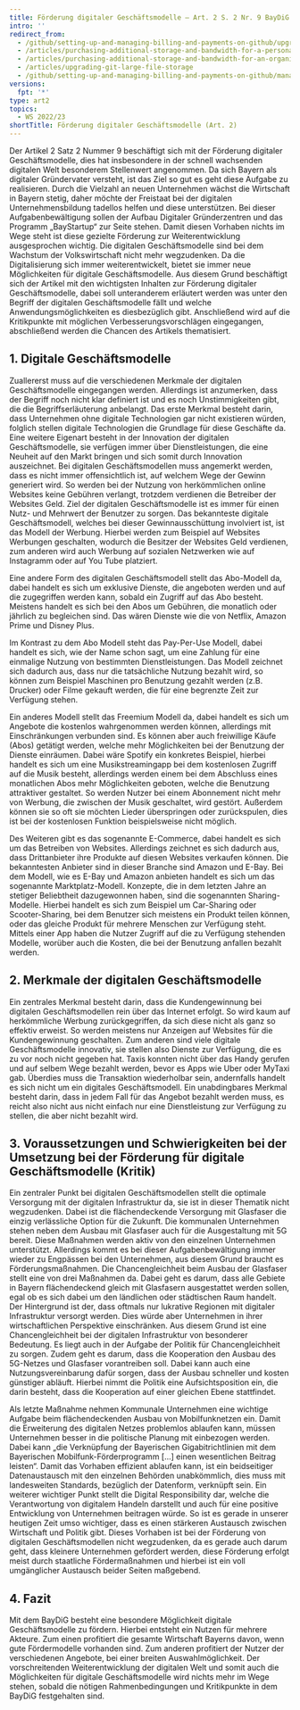 ```yaml
---
title: Förderung digitaler Geschäftsmodelle – Art. 2 S. 2 Nr. 9 BayDiG
intro: ''
redirect_from:
  - /github/setting-up-and-managing-billing-and-payments-on-github/upgrading-git-large-file-storage
  - /articles/purchasing-additional-storage-and-bandwidth-for-a-personal-account/
  - /articles/purchasing-additional-storage-and-bandwidth-for-an-organization/
  - /articles/upgrading-git-large-file-storage
  - /github/setting-up-and-managing-billing-and-payments-on-github/managing-billing-for-git-large-file-storage/upgrading-git-large-file-storage
versions:
  fpt: '*'
type: art2
topics:
  - WS 2022/23
shortTitle: Förderung digitaler Geschäftsmodelle (Art. 2)
---
```


Der Artikel 2 Satz 2 Nummer 9 beschäftigt sich mit der Förderung digitaler Geschäftsmodelle, dies hat insbesondere in der schnell wachsenden digitalen Welt besonderem Stellenwert angenommen. Da sich Bayern als digitaler Gründervater versteht, ist das Ziel so gut es geht diese Aufgabe zu realisieren. Durch die Vielzahl an neuen Unternehmen wächst die Wirtschaft in Bayern stetig, daher möchte der Freistaat bei der digitalen Unternehmensbildung tadellos helfen und diese unterstützen. Bei dieser Aufgabenbewältigung sollen der Aufbau Digitaler Gründerzentren und das Programm „BayStartup“ zur Seite stehen. Damit diesen Vorhaben nichts im Wege steht ist diese gezielte Förderung zur Weiterentwicklung ausgesprochen wichtig. Die digitalen Geschäftsmodelle sind bei dem Wachstum der Volkswirtschaft nicht mehr wegzudenken. Da die Digitalisierung sich immer weiterentwickelt, bietet sie immer neue Möglichkeiten für digitale Geschäftsmodelle. Aus diesem Grund beschäftigt sich der Artikel mit den wichtigsten Inhalten zur Förderung digitaler Geschäftsmodelle, dabei soll unteranderem erläutert werden was unter den Begriff der digitalen Geschäftsmodelle fällt und welche Anwendungsmöglichkeiten es diesbezüglich gibt. Anschließend wird auf die Kritikpunkte mit möglichen Verbesserungsvorschlägen eingegangen, abschließend werden die Chancen des Artikels thematisiert. 

## 1.	Digitale Geschäftsmodelle

Zuallererst muss auf die verschiedenen Merkmale der digitalen Geschäftsmodelle eingegangen werden. Allerdings ist anzumerken, dass der Begriff noch nicht klar definiert ist und es noch Unstimmigkeiten gibt, die die Begriffserläuterung anbelangt.
Das erste Merkmal besteht darin, dass Unternehmen ohne digitale Technologien gar nicht existieren würden, folglich stellen digitale Technologien die Grundlage für diese Geschäfte da. Eine weitere Eigenart besteht in der Innovation der digitalen Geschäftsmodelle, sie verfügen immer über Dienstleistungen, die eine Neuheit auf den Markt bringen und sich somit durch Innovation auszeichnet. Bei digitalen Geschäftsmodellen muss angemerkt werden, dass es nicht immer offensichtlich ist, auf welchem Wege der Gewinn generiert wird. So werden bei der Nutzung von herkömmlichen online Websites keine Gebühren verlangt, trotzdem verdienen die Betreiber der Websites Geld. Ziel der digitalen Geschäftsmodelle ist es immer für einen Nutz- und Mehrwert der Benutzer zu sorgen. Das bekannteste digitale Geschäftsmodell, welches bei dieser Gewinnausschüttung involviert ist, ist das Modell der Werbung. Hierbei werden zum Beispiel auf Websites Werbungen geschalten, wodurch die Besitzer der Websites Geld verdienen, zum anderen wird auch Werbung auf sozialen Netzwerken wie auf Instagramm oder auf You Tube platziert. 

Eine andere Form des digitalen Geschäftsmodell stellt das Abo-Modell da, dabei handelt es sich um exklusive Dienste, die angeboten werden und auf die zugegriffen werden kann, sobald ein Zugriff auf das Abo besteht. Meistens handelt es sich bei den Abos um Gebühren, die monatlich oder jährlich zu begleichen sind. Das wären Dienste wie die von Netflix, Amazon Prime und Disney Plus. 

Im Kontrast zu dem Abo Modell steht das Pay-Per-Use Modell, dabei handelt es sich, wie der Name schon sagt, um eine Zahlung für eine einmalige Nutzung von bestimmten Dienstleistungen. Das Modell zeichnet sich dadurch aus, dass nur die tatsächliche Nutzung bezahlt wird, so können zum Beispiel Maschinen pro Benutzung gezahlt werden (z.B. Drucker) oder Filme gekauft werden, die für eine begrenzte Zeit zur Verfügung stehen. 

Ein anderes Modell stellt das Freemium Modell da, dabei handelt es sich um Angebote die kostenlos wahrgenommen werden können, allerdings mit Einschränkungen verbunden sind. Es können aber auch freiwillige Käufe (Abos) getätigt werden, welche mehr Möglichkeiten bei der Benutzung der Dienste einräumen. Dabei wäre Spotify ein konkretes Beispiel, hierbei handelt es sich um eine Musikstreamingapp bei dem kostenlosen Zugriff auf die Musik besteht, allerdings werden einem bei dem Abschluss eines monatlichen Abos mehr Möglichkeiten geboten, welche die Benutzung attraktiver gestaltet. So werden Nutzer bei einem Abonnement nicht mehr von Werbung, die zwischen der Musik geschaltet, wird gestört. Außerdem können sie so oft sie möchten Lieder überspringen oder zurückspulen, dies ist bei der kostenlosen Funktion beispielsweise nicht möglich. 

Des Weiteren gibt es das sogenannte E-Commerce, dabei handelt es sich um das Betreiben von Websites. Allerdings zeichnet es sich dadurch aus, dass Drittanbieter ihre Produkte auf diesen Websites verkaufen können. Die bekanntesten Anbieter sind in dieser Branche sind Amazon und E-Bay. Bei dem Modell, wie es E-Bay und Amazon anbieten handelt es sich um das sogenannte Marktplatz-Modell.
Konzepte, die in dem letzten Jahre an stetiger Beliebtheit dazugewonnen haben, sind die sogenannten Sharing-Modelle. Hierbei handelt es sich zum Beispiel um Car-Sharing oder Scooter-Sharing, bei dem Benutzer sich meistens ein Produkt teilen können, oder das gleiche Produkt für mehrere Menschen zur Verfügung steht. Mittels einer App haben die Nutzer Zugriff auf die zu Verfügung stehenden Modelle, worüber auch die Kosten, die bei der Benutzung anfallen bezahlt werden. 

## 2.	Merkmale der digitalen Geschäftsmodelle

Ein zentrales Merkmal besteht darin, dass die Kundengewinnung bei digitalen Geschäftsmodellen rein über das Internet erfolgt. So wird kaum auf herkömmliche Werbung zurückgegriffen, da sich diese nicht als ganz so effektiv erweist. So werden meistens nur Anzeigen auf Websites für die Kundengewinnung geschalten. Zum anderen sind viele digitale Geschäftsmodelle innovativ, sie stellen also Dienste zur Verfügung, die es zu vor noch nicht gegeben hat. Taxis konnten nicht über das Handy gerufen und auf selbem Wege bezahlt werden, bevor es Apps wie Uber oder MyTaxi gab.
Überdies muss die Transaktion wiederholbar sein, andernfalls handelt es sich nicht um ein digitales Geschäftsmodell. Ein unabdingbares Merkmal besteht darin, dass in jedem Fall für das Angebot bezahlt werden muss, es reicht also nicht aus nicht einfach nur eine Dienstleistung zur Verfügung zu stellen, die aber nicht bezahlt wird. 

## 3.	Voraussetzungen und Schwierigkeiten bei der Umsetzung bei der Förderung für digitale Geschäftsmodelle (Kritik)

Ein zentraler Punkt bei digitalen Geschäftsmodellen stellt die optimale Versorgung mit der digitalen Infrastruktur da, sie ist in dieser Thematik nicht wegzudenken. Dabei ist die flächendeckende Versorgung mit Glasfaser die einzig verlässliche Option für die Zukunft. Die kommunalen Unternehmen stehen neben dem Ausbau mit Glasfaser auch für die Ausgestaltung mit 5G bereit.
Diese Maßnahmen werden aktiv von den einzelnen Unternehmen unterstützt. Allerdings kommt es bei dieser Aufgabenbewältigung immer wieder zu Engpässen bei den Unternehmen, aus diesem Grund braucht es Förderungsmaßnahmen. Die Chancengleichheit beim Ausbau der Glasfaser stellt eine von drei Maßnahmen da. Dabei geht es darum, dass alle Gebiete in Bayern flächendeckend gleich mit Glasfasern ausgestattet werden sollen, egal ob es sich dabei um den ländlichen oder städtischen Raum handelt. Der Hintergrund ist der, dass oftmals nur lukrative Regionen mit digitaler Infrastruktur versorgt werden. Dies würde aber Unternehmen in ihrer wirtschaftlichen Perspektive einschränken. Aus diesem Grund ist eine Chancengleichheit bei der digitalen Infrastruktur von besonderer Bedeutung. Es liegt auch in der Aufgabe der Politik für Chancengleichheit zu sorgen. Zudem geht es darum, dass die Kooperation den Ausbau des 5G-Netzes und Glasfaser vorantreiben soll. Dabei kann auch eine Nutzungsvereinbarung dafür sorgen, dass der Ausbau schneller und kosten günstiger abläuft. Hierbei nimmt die Politik eine Aufsichtsposition ein, die darin besteht, dass die Kooperation auf einer gleichen Ebene stattfindet. 

Als letzte Maßnahme nehmen Kommunale Unternehmen eine wichtige Aufgabe beim flächendeckenden Ausbau von Mobilfunknetzen ein. Damit die Erweiterung des digitalen Netzes problemlos ablaufen kann, müssen Unternehmen besser in die politische Planung mit einbezogen werden. Dabei kann „die Verknüpfung der Bayerischen Gigabitrichtlinien mit dem Bayerischen Mobilfunk-Förderprogramm [...] einen wesentlichen Beitrag leisten“. Damit das Vorhaben effizient ablaufen kann, ist ein beidseitiger Datenaustausch mit den einzelnen Behörden unabkömmlich, dies muss mit landesweiten Standards, bezüglich der Datenform, verknüpft sein.
Ein weiterer wichtiger Punkt stellt die Digital Responsibility dar, welche die Verantwortung von digitalem Handeln darstellt und auch für eine positive Entwicklung von Unternehmen beitragen würde. So ist es gerade in unserer heutigen Zeit umso wichtiger, dass es einen stärkeren Austausch zwischen Wirtschaft und Politik gibt. Dieses Vorhaben ist bei der Förderung von digitalen Geschäftsmodellen nicht wegzudenken, da es gerade auch darum geht, dass kleinere Unternehmen gefördert werden, diese Förderung erfolgt meist durch staatliche Fördermaßnahmen und hierbei ist ein voll umgänglicher Austausch beider Seiten maßgebend. 

## 4.	Fazit

Mit dem BayDiG besteht eine besondere Möglichkeit digitale Geschäftsmodelle zu fördern. Hierbei entsteht ein Nutzen für mehrere Akteure. Zum einen profitiert die gesamte Wirtschaft Bayerns davon, wenn gute Fördermodelle vorhanden sind. Zum anderen profitiert der Nutzer der verschiedenen Angebote, bei einer breiten Auswahlmöglichkeit. Der vorschreitenden Weiterentwicklung der digitalen Welt und somit auch die Möglichkeiten für digitale Geschäftsmodelle wird nichts mehr im Wege stehen, sobald die nötigen Rahmenbedingungen und Kritikpunkte in dem BayDiG festgehalten sind. 

